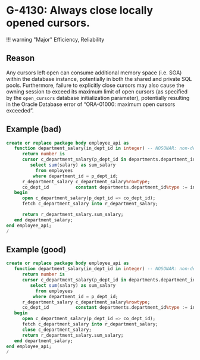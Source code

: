 # G-4130: Always close locally opened cursors.

!!! warning "Major"
    Efficiency, Reliability

## Reason

Any cursors left open can consume additional memory space (i.e. SGA) within the database instance, potentially in both the shared and private SQL pools. Furthermore, failure to explicitly close cursors may also cause the owning session to exceed its maximum limit of open cursors (as specified by the `open_cursors` database initialization parameter), potentially resulting in the Oracle Database error of “ORA-01000: maximum open cursors exceeded”. 

## Example (bad)

``` sql
create or replace package body employee_api as
   function department_salary(in_dept_id in integer) -- NOSONAR: non-deterministic
      return number is
      cursor c_department_salary(p_dept_id in departments.department_id%type) is
         select sum(salary) as sum_salary
           from employees
          where department_id = p_dept_id;
      r_department_salary c_department_salary%rowtype;
      co_dept_id          constant departments.department_id%type := in_dept_id;
   begin
      open c_department_salary(p_dept_id => co_dept_id);
      fetch c_department_salary into r_department_salary;

      return r_department_salary.sum_salary;
   end department_salary;
end employee_api;
/
```

## Example (good)

``` sql
create or replace package body employee_api as
   function department_salary(in_dept_id in integer) -- NOSONAR: non-deterministic
      return number is
      cursor c_department_salary(p_dept_id in departments.department_id%type) is
         select sum(salary) as sum_salary
           from employees
          where department_id = p_dept_id;
      r_department_salary c_department_salary%rowtype;
      co_dept_id          constant departments.department_id%type := in_dept_id;
   begin
      open c_department_salary(p_dept_id => co_dept_id);
      fetch c_department_salary into r_department_salary;
      close c_department_salary;
      return r_department_salary.sum_salary;
   end department_salary;
end employee_api;
/
```